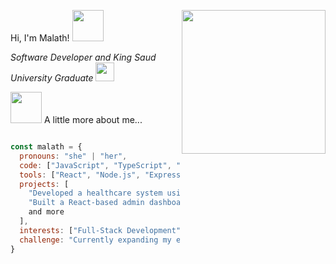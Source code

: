 Hi, I'm Malath! <img src="https://media.giphy.com/media/mGcNjsfWAjY5AEZNw6/giphy.gif" width="50">
<img align='right' src="https://media.giphy.com/media/ieyl9zmCjO4b4t6qoY/giphy.gif" width="230"> <p><em>Software Developer and King Saud University Graduate <img src="https://media.giphy.com/media/fYSnHlufseco8Fh93Z/giphy.gif" width="30"></em></p>



<img src="https://media.giphy.com/media/VgCDAzcKvsR6OM0uWg/giphy.gif" width="50"> A little more about me...

```javascript

const malath = {
  pronouns: "she" | "her",
  code: ["JavaScript", "TypeScript", "Python", "HTML", "CSS", "java","Angular"],
  tools: ["React", "Node.js", "Express", "Angular", "PostgreSQL"],
  projects: [
    "Developed a healthcare system using FHIR JSON during my internship",
    "Built a React-based admin dashboard with backend in Node.js"
    and more
  ],
  interests: ["Full-Stack Development", "Software Architecture", "Cloud Computing"],
  challenge: "Currently expanding my expertise in Angular and Spring boot."
}
```

